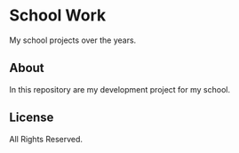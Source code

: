 # School Work #

My school projects over the years.

## About

In this repository are my development project for my school.

## License
All Rights Reserved.

